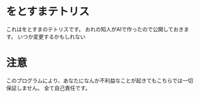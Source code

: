 # をとすまテトリス
これはをとすまのテトリスです。
おれの知人がAIで作ったので公開しておきます。
いつか変更するかもしれない

# 注意
このプログラムにより、あなたになんか不利益なことが起きてもこちらでは一切保証しません。
全て自己責任です。